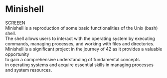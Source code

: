 # Minishell
SCREEEN <br/>
Minishell is a reproduction of some basic functionalities of the Unix (bash) shell.<br/>
The shell allows users to interact with the operating system by executing<br/>
commands, managing processes, and working with files and directories.<br/>
Minishell is a significant project in the journey of 42 as it provides a valuable opportunity<br/>
to gain a comprehensive understanding of fundamental concepts<br/>
in operating systems and acquire essential skills in managing processes and system resources.

